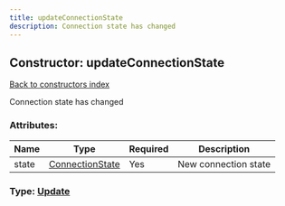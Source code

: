 ```yaml
---
title: updateConnectionState
description: Connection state has changed
---
```

## Constructor: updateConnectionState  
[Back to constructors index](index.md)



Connection state has changed

### Attributes:

| Name     |    Type       | Required | Description |
|----------|---------------|----------|-------------|
|state|[ConnectionState](../types/ConnectionState.md) | Yes|New connection state|



### Type: [Update](../types/Update.md)


